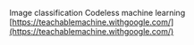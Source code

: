 Image classification
Codeless machine learning [https://teachablemachine.withgoogle.com/](https://teachablemachine.withgoogle.com/)